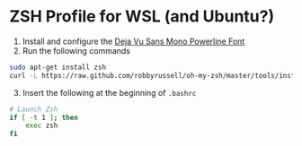 # ZSH Profile for WSL (and Ubuntu?)

1. Install and configure the [Deja Vu Sans Mono Powerline Font](https://github.com/Lokaltog/powerline-fonts)
2. Run the following commands

```sh
sudo apt-get install zsh
curl -L https://raw.github.com/robbyrussell/oh-my-zsh/master/tools/install.sh | sh
```

3. Insert the following at the beginning of `.bashrc`


```bash
# Launch Zsh
if [ -t 1 ]; then
    exec zsh
fi
```
